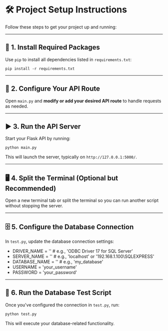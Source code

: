 # 🛠 Project Setup Instructions

Follow these steps to get your project up and running:

---

## 🔧 1. Install Required Packages

Use `pip` to install all dependencies listed in `requirements.txt`:

`pip install -r requirements.txt`

---

## 🚀 2. Configure Your API Route

Open `main.py` and **modify or add your desired API route** to handle requests as needed.

---

## ▶️ 3. Run the API Server

Start your Flask API by running:

`python main.py`

This will launch the server, typically on `http://127.0.0.1:5000/`.

---

## 🖥 4. Split the Terminal (Optional but Recommended)

Open a new terminal tab or split the terminal so you can run another script without stopping the server.

---

## 🗄 5. Configure the Database Connection

In `test.py`, update the database connection settings:

- DRIVER_NAME = ''        # e.g., 'ODBC Driver 17 for SQL Server'
- SERVER_NAME = ''        # e.g., 'localhost' or '192.168.1.100\SQLEXPRESS'
- DATABASE_NAME = ''      # e.g., 'my_database'
- USERNAME = 'your_username'
- PASSWORD = 'your_password'

---

## 🧪 6. Run the Database Test Script

Once you've configured the connection in `test.py`, run:

`python test.py`

This will execute your database-related functionality.
